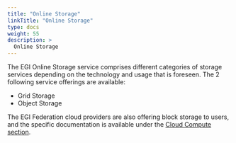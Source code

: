 ```yaml
---
title: "Online Storage"
linkTitle: "Online Storage"
type: docs
weight: 55 
description: >
  Online Storage 
---
```



The EGI Online Storage service comprises different categories of storage services depending 
on the technology and usage that is foreseen. The 2 following service offerings are available:

- Grid Storage
- Object Storage

The EGI Federation cloud providers are also offering block storage to users, and the specific documentation is available under the [Cloud Compute section](../cloud-compute/storage/#block-storage).


